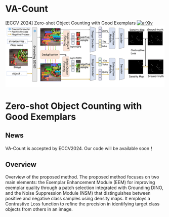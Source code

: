 # VA-Count
[ECCV 2024] Zero-shot Object Counting with Good Exemplars
[![arXiv](https://img.shields.io/badge/VA-Count-arXiv-red.svg)]([https://arxiv.org/abs/2407.04621](https://arxiv.org/abs/2407.04948))
![figure](figure.png)
# Zero-shot Object Counting with Good Exemplars
## News
VA-Count is accepted by ECCV2024. 
Our code will be available soon！
## Overview 
Overview of the proposed method. The proposed method focuses on two main elements: the Exemplar Enhancement Module (EEM) for improving exemplar quality through a patch selection integrated with Grounding DINO, and the Noise Suppression Module (NSM) that distinguishes between positive and negative class samples using density maps. It employs a Contrastive Loss function to refine the precision in identifying target class objects from others in an image.

